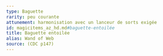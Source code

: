 ```yaml
---
type: Baguette
rarity: peu courante
attunement: harmonisation avec un lanceur de sorts exigée
id: magicitems_az_hd.md#baguette-entoilée
title: Baguette entoilée
alias: Wand of Web
source: (CDC p147)
---
```


